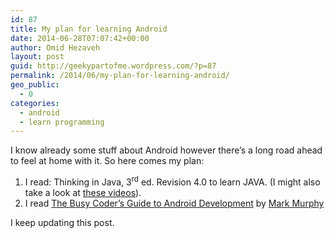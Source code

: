 ```yaml
---
id: 87
title: My plan for learning Android
date: 2014-06-28T07:07:42+00:00
author: Omid Hezaveh
layout: post
guid: http://geekypartofme.wordpress.com/?p=87
permalink: /2014/06/my-plan-for-learning-android/
geo_public:
  - 0
categories:
  - android
  - learn programming
---
```

I know already some stuff about Android however there&#8217;s a long road ahead to feel at home with it. So here comes my plan:

  1. I read: Thinking in Java, 3<sup>rd</sup> ed. Revision 4.0 to learn JAVA. (I might also take a look at [these videos](https://www.youtube.com/user/BrandonioProductions/videos?sort=dd&tag_id=UCRclYvtDY8M6gb2n8bcDlKA.3.java&shelf_id=2&view=46)).
  2. I read [The Busy Coder’s Guide to Android Development](https://wares.commonsware.com#bongizmo) by [Mark Murphy](http://commonsware.com/blog/)

I keep updating this post.